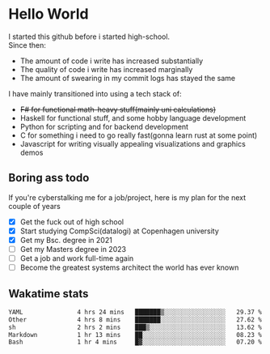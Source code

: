 # Hello World

I started this github before i started high-school.  
Since then:
- The amount of code i write has increased substantially
- The quality of code i write has increased marginally
- The amount of swearing in my commit logs has stayed the same

I have mainly transitioned into using a tech stack of:
- ~~F# for functional math-heavy stuff(mainly uni calculations)~~
- Haskell for functional stuff, and some hobby language development
- Python for scripting and for backend development
- C for something i need to go really fast(gonna learn rust at some point)
- Javascript for writing visually appealing visualizations and graphics demos

## Boring ass todo
If you're cyberstalking me for a job/project, here is my plan for the next couple of years
- [x] Get the fuck out of high school
- [x] Start studying CompSci(datalogi) at Copenhagen university
- [x] Get my Bsc. degree in 2021
- [ ] Get my Masters degree in 2023
- [ ] Get a job and work full-time again
- [ ] Become the greatest systems architect the world has ever known

## Wakatime stats
<!--START_SECTION:waka-->

```txt
YAML               4 hrs 24 mins   ███████▒░░░░░░░░░░░░░░░░░   29.37 %
Other              4 hrs 8 mins    ███████░░░░░░░░░░░░░░░░░░   27.62 %
sh                 2 hrs 2 mins    ███▒░░░░░░░░░░░░░░░░░░░░░   13.62 %
Markdown           1 hr 13 mins    ██░░░░░░░░░░░░░░░░░░░░░░░   08.23 %
Bash               1 hr 4 mins     █▓░░░░░░░░░░░░░░░░░░░░░░░   07.20 %
```

<!--END_SECTION:waka-->
